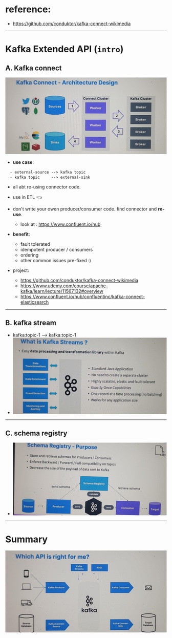 # reference:
- https://github.com/conduktor/kafka-connect-wikimedia
---
# Kafka Extended API (`intro`)
## A. Kafka connect
![img.png](temp/05/img.png)
- **use case**:
```
  - external-source --> kafka topic
  - kafka topic     --> external-sink
```
- all abt re-using connector code.
- use in ETL  :point_left:
- don't write your owen producer/consumer code. find connector and **re-use**.
  - look at : https://www.confluent.io/hub

- **benefit**:
  - fault tolerated
  - idempotent producer / consumers
  - ordering 
  - other common issues pre-fixed :)
- project:
  - https://github.com/conduktor/kafka-connect-wikimedia
  - https://www.udemy.com/course/apache-kafka/learn/lecture/11567132#overview
  - https://www.confluent.io/hub/confluentinc/kafka-connect-elasticsearch
---
## B. kafka stream
- kafka:topic-1 -->  kafka:topic-1
- ![img_1.png](temp/05/img_1.png)

---
## C. schema registry
- ![img_2.png](temp/05/img_2.png)

---
# Summary
![img_3.png](temp/05/img_3.png)